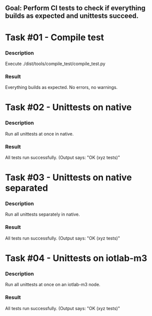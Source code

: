## Goal: Perform CI tests to check if everything builds as expected and unittests succeed.

Task #01 - Compile test
=======================
### Description

Execute ./dist/tools/compile_test/compile_test.py

### Result

Everything builds as expected. No errors, no warnings.

Task #02 - Unittests on native
==============================
### Description

Run all unittests at once in native.

### Result

All tests run successfully. (Output says: "OK (xyz tests)"

Task #03 - Unittests on native separated
=======================================
### Description

Run all unittests separately in native.

### Result

All tests run successfully. (Output says: "OK (xyz tests)"

Task #04 - Unittests on iotlab-m3
=================================
### Description

Run all unittests at once on an iotlab-m3 node.

### Result

All tests run successfully. (Output says: "OK (xyz tests)"
